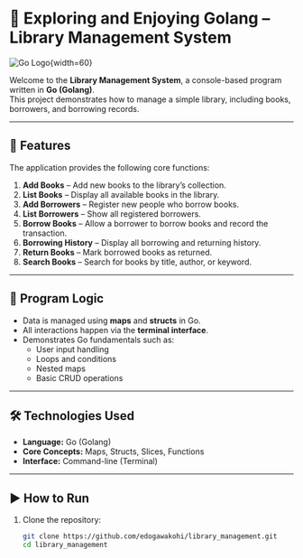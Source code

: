 # 🐹 Exploring and Enjoying Golang – Library Management System

![Go Logo](https://upload.wikimedia.org/wikipedia/commons/0/05/Go_Logo_Blue.svg){width=60}

Welcome to the **Library Management System**, a console-based program written in **Go (Golang)**.  
This project demonstrates how to manage a simple library, including books, borrowers, and borrowing records.

---

## 🚀 Features

The application provides the following core functions:

1. **Add Books** – Add new books to the library’s collection.  
2. **List Books** – Display all available books in the library.  
3. **Add Borrowers** – Register new people who borrow books.  
4. **List Borrowers** – Show all registered borrowers.  
5. **Borrow Books** – Allow a borrower to borrow books and record the transaction.  
6. **Borrowing History** – Display all borrowing and returning history.  
7. **Return Books** – Mark borrowed books as returned.  
8. **Search Books** – Search for books by title, author, or keyword.

---

## 🧠 Program Logic

- Data is managed using **maps** and **structs** in Go.  
- All interactions happen via the **terminal interface**.  
- Demonstrates Go fundamentals such as:
  - User input handling  
  - Loops and conditions  
  - Nested maps  
  - Basic CRUD operations  

---

## 🛠️ Technologies Used

- **Language:** Go (Golang)  
- **Core Concepts:** Maps, Structs, Slices, Functions  
- **Interface:** Command-line (Terminal)

---

## ▶️ How to Run

1. Clone the repository:
   ```bash
   git clone https://github.com/edogawakohi/library_management.git
   cd library_management
